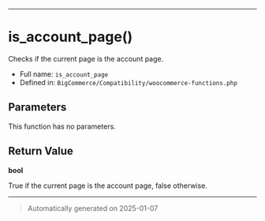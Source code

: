 ***

# is_account_page()

Checks if the current page is the account page.




* Full name: `is_account_page`
* Defined in: `BigCommerce/Compatibility/woocommerce-functions.php`

## Parameters

This function has no parameters.

## Return Value

**bool**

True if the current page is the account page, false otherwise.

***
> Automatically generated on 2025-01-07
